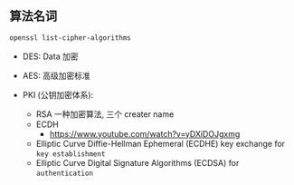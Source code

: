 ## 算法名词

```sh
openssl list-cipher-algorithms
```

- DES: Data 加密

- AES: 高级加密标准

- PKI (公钥加密体系):

  - RSA 一种加密算法, 三个 creater name
  - ECDH
    - https://www.youtube.com/watch?v=yDXiDOJgxmg
  - Elliptic Curve Diffie-Hellman Ephemeral (ECDHE) key exchange for `key establishment`
  - Elliptic Curve Digital Signature Algorithms (ECDSA) for `authentication`
